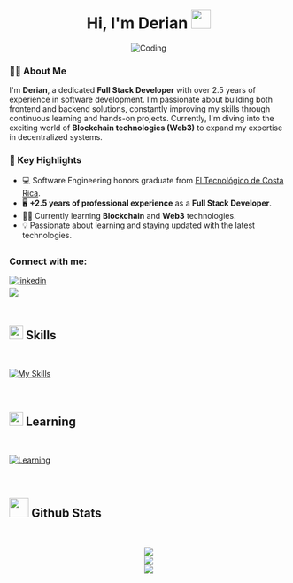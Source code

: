 <h1 align="center">Hi, I'm Derian <img src="https://media.giphy.com/media/hvRJCLFzcasrR4ia7z/giphy.gif" width="35"></h1>
<div align="center">
  <img alt="Coding" src="https://i.giphy.com/media/v1.Y2lkPTc5MGI3NjExeWFtNTlnaHNiMWIyYjB2ZnV1bTN2NDhxZmlncXN4eWp0cXdmYzdxMCZlcD12MV9pbnRlcm5hbF9naWZfYnlfaWQmY3Q9Zw/qgQUggAC3Pfv687qPC/giphy.gif" />
</div>

<h3>👨‍💻 About Me</h3>
<p>I'm <strong>Derian</strong>, a dedicated <strong>Full Stack Developer</strong> with over 2.5 years of experience in software development. I’m passionate about building both frontend and backend solutions, constantly improving my skills through continuous learning and hands-on projects. Currently, I'm diving into the exciting world of <strong>Blockchain technologies (Web3)</strong> to expand my expertise in decentralized systems.</p>

<h3>🚀 Key Highlights</h3>
<ul>
  <li>💻 Software Engineering honors graduate from <a href="https://www.tec.ac.cr/" target="_blank">El Tecnológico de Costa Rica</a>.</li>
  <li>🖥️ <strong>+2.5 years of professional experience</strong> as a <strong>Full Stack Developer</strong>.</li>
  <li>🧑‍🎓 Currently learning <strong>Blockchain</strong> and <strong>Web3</strong> technologies.</li>
  <li>💡 Passionate about learning and staying updated with the latest technologies.</li>
</ul>

## <h3 align="left">Connect with me:</h3>
<div align="left">

<a href="https://www.linkedin.com/in/derian-rodriguez22" target="_blank">
    <img src="https://img.shields.io/badge/linkedin:  Derian-%2300acee.svg?color=405DE6&style=for-the-badge&logo=linkedin&logoColor=white" alt="linkedin" style="margin-bottom: 5px;"/>
</a>

<br>

<a href="mailto:dmrodriguez2000@gmail.com" target="_blank">
     <img src="https://img.shields.io/badge/gmail:  dmrodriguez2000-%23EA4335.svg?style=for-the-badge&logo=gmail&logoColor=white" t=mail style="margin-bottom: 5px;" />
</a>
	
</div>

<br>

## <img src="https://media2.giphy.com/media/QssGEmpkyEOhBCb7e1/giphy.gif?cid=ecf05e47a0n3gi1bfqntqmob8g9aid1oyj2wr3ds3mg700bl&rid=giphy.gif" width ="25"><b> Skills</b>
<br>

<p align="center">

[![My Skills](https://skillicons.dev/icons?i=html,css,tailwind,js,ts,git,github,react,nextjs,angular,nodejs,express,nestjs,postgres,supabase)](https://skillicons.dev)

<br />


</p>

## <img src="https://media2.giphy.com/media/QssGEmpkyEOhBCb7e1/giphy.gif?cid=ecf05e47a0n3gi1bfqntqmob8g9aid1oyj2wr3ds3mg700bl&rid=giphy.gif" width ="25"><b> Learning</b>
<br>

<p align="center">



<!-- <img align="left" alt="Ethereum" width="30px" style="padding-right:10px;" src="https://img.icons8.com/?size=100&id=IhWBOFHtv6vx&format=png&color=000000" /> -->
<!-- <img align="left" alt="Solidity" width="30px" style="padding-right:10px;" src="https://devicon-website.vercel.app/api/solidity/original.svg" /> -->
<!-- <img align="left" alt="Stellar" width="35px" src="https://cdn.freelogovectors.net/wp-content/uploads/2021/10/stellar-logo-freelogovectors.net_.png" /> -->
[![Learning](https://skillicons.dev/icons?i=rust)](https://skillicons.dev)
<!-- <img align="left" alt="Starknet" width="30px" style="padding-right:10px;" src="https://pbs.twimg.com/profile_images/1834202903189618688/N4J8emeY_400x400.png" /> -->
<!-- <img align="left" alt="Cairo" width="30px" style="padding-right:10px;" src="https://www.cairo-lang.org/wp-content/uploads/2024/03/Cairo-logo.png" /> -->
          
          

<br />


</p>



## <img src="https://media.giphy.com/media/iY8CRBdQXODJSCERIr/giphy.gif" width="35"><b> Github Stats </b>
<br>


<div align="center">

![](https://github-readme-stats.vercel.app/api?username=derianrddev&theme=aura&hide_border=false&include_all_commits=false&show_icons=true&count_private=true&show_icons=true&show=reviews,prs_merged,prs_merged_percentage)<br/>
![](https://github-readme-streak-stats.herokuapp.com/?user=derianrddev&theme=aura&hide_border=false)<br/>
![](https://github-readme-stats.vercel.app/api/top-langs/?username=derianrddev&theme=aura&hide_border=false&include_all_commits=false&count_private=false&layout=compact)

</div>


<br>
<br>
<br>

